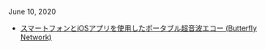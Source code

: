 June 10, 2020
* [スマートフォンとiOSアプリを使用したポータブル超音波エコー (Butterfly Network)](https://www.butterflynetwork.com/index.html)
